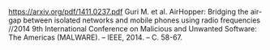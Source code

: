 https://arxiv.org/pdf/1411.0237.pdf
Guri M. et al. AirHopper: Bridging the air-gap between isolated networks and mobile phones using radio frequencies //2014 9th International Conference on Malicious and Unwanted Software: The Americas (MALWARE). – IEEE, 2014. – С. 58-67.
